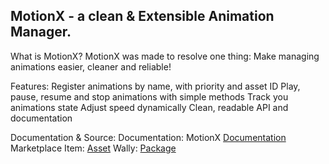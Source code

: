 ## MotionX - a clean & Extensible Animation Manager.

What is MotionX?
    MotionX was made to resolve one thing:
    Make managing animations easier, cleaner and reliable!

Features:
    Register animations by name, with priority and asset ID
    Play, pause, resume and stop animations with simple methods
    Track you animations state
    Adjust speed dynamically
    Clean, readable API and documentation
    
Documentation & Source:
    Documentation: MotionX [Documentation](https://notdumbdev.github.io/MotionX/)
    Marketplace Item: [Asset](https://create.roblox.com/store/asset/111987786866952)
    Wally: [Package]()

